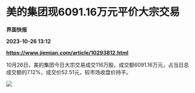 # 美的集团现6091.16万元平价大宗交易
**界面快报**

**2023-10-26 13:12**

**https://www.jiemian.com/article/10293812.html**

10月26日，美的集团今日大宗交易成交116万股，成交额6091.16万元，占当日总成交额的7.12%，成交价52.51元，较市场收盘价持平。

![](https://img1.jiemian.com/101/original/20231026/169832594833269900_a700xH.png)